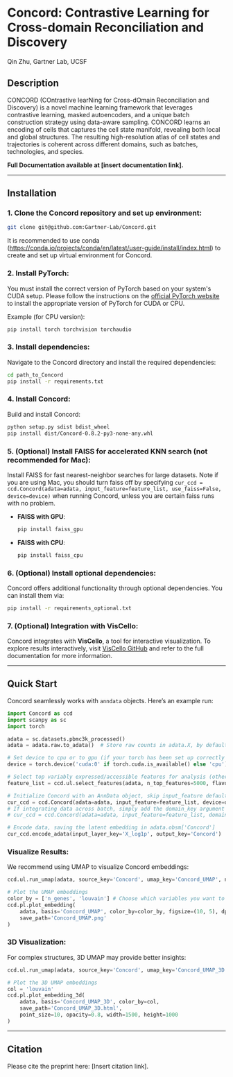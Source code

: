 # Concord: Contrastive Learning for Cross-domain Reconciliation and Discovery

Qin Zhu, Gartner Lab, UCSF

## Description

CONCORD (COntrastive learNing for Cross-dOmain Reconciliation and Discovery) is a novel machine learning framework that leverages contrastive learning, masked autoencoders, and a unique batch construction strategy using data-aware sampling. CONCORD learns an encoding of cells that captures the cell state manifold, revealing both local and global structures. The resulting high-resolution atlas of cell states and trajectories is coherent across different domains, such as batches, technologies, and species. 

**Full Documentation available at [insert documentation link].**

---

## Installation

### 1. Clone the Concord repository and set up environment:

```bash
git clone git@github.com:Gartner-Lab/Concord.git
```

It is recommended to use conda (https://conda.io/projects/conda/en/latest/user-guide/install/index.html) to create and set up virtual environment for Concord.

### 2. Install PyTorch:

You must install the correct version of PyTorch based on your system's CUDA setup. Please follow the instructions on the [official PyTorch website](https://pytorch.org/get-started/locally/) to install the appropriate version of PyTorch for CUDA or CPU.

Example (for CPU version):
```bash
pip install torch torchvision torchaudio
```

### 3. Install dependencies:

Navigate to the Concord directory and install the required dependencies:

```bash
cd path_to_Concord
pip install -r requirements.txt
```

### 4. Install Concord:
Build and install Concord:

```bash
python setup.py sdist bdist_wheel
pip install dist/Concord-0.8.2-py3-none-any.whl
```

### 5. (Optional) Install FAISS for accelerated KNN search (not recommended for Mac):

Install FAISS for fast nearest-neighbor searches for large datasets. Note if you are using Mac, you should turn faiss off by specifying `cur_ccd = ccd.Concord(adata=adata, input_feature=feature_list, use_faiss=False, device=device)` when running Concord, unless you are certain faiss runs with no problem.

- **FAISS with GPU**:
  ```bash
  pip install faiss_gpu
  ```
- **FAISS with CPU**:
  ```bash
  pip install faiss_cpu
  ```

### 6. (Optional) Install optional dependencies:

Concord offers additional functionality through optional dependencies. You can install them via:
```bash
pip install -r requirements_optional.txt
```

### 7. (Optional) Integration with VisCello:

Concord integrates with **VisCello**, a tool for interactive visualization. To explore results interactively, visit [VisCello GitHub](https://github.com/kimpenn/VisCello) and refer to the full documentation for more information.

---

## Quick Start

Concord seamlessly works with `anndata` objects. Here’s an example run:

```python
import Concord as ccd
import scanpy as sc
import torch

adata = sc.datasets.pbmc3k_processed()
adata = adata.raw.to_adata()  # Store raw counts in adata.X, by default Concord will run standard total count normalization and log transformation internally

# Set device to cpu or to gpu (if your torch has been set up correctly to use GPU)
device = torch.device('cuda:0' if torch.cuda.is_available() else 'cpu')

# Select top variably expressed/accessible features for analysis (other methods besides seurat_v3 available)
feature_list = ccd.ul.select_features(adata, n_top_features=5000, flavor='seurat_v3')

# Initialize Concord with an AnnData object, skip input_feature default to all features
cur_ccd = ccd.Concord(adata=adata, input_feature=feature_list, device=device) 
# If integrating data across batch, simply add the domain_key argument
# cur_ccd = ccd.Concord(adata=adata, input_feature=feature_list, domain_key='batch', device=device) 

# Encode data, saving the latent embedding in adata.obsm['Concord']
cur_ccd.encode_adata(input_layer_key='X_log1p', output_key='Concord')
```

### Visualize Results:

We recommend using UMAP to visualize Concord embeddings:

```python
ccd.ul.run_umap(adata, source_key='Concord', umap_key='Concord_UMAP', n_components=2, n_neighbors=15, min_dist=0.1, metric='euclidean')

# Plot the UMAP embeddings
color_by = ['n_genes', 'louvain'] # Choose which variables you want to visualize
ccd.pl.plot_embedding(
    adata, basis='Concord_UMAP', color_by=color_by, figsize=(10, 5), dpi=600, ncols=2, font_size=6, point_size=10, legend_loc='on data',
    save_path='Concord_UMAP.png'
)
```

### 3D Visualization:
For complex structures, 3D UMAP may provide better insights:

```python
ccd.ul.run_umap(adata, source_key='Concord', umap_key='Concord_UMAP_3D', n_components=3, n_neighbors=15, min_dist=0.1, metric='euclidean')

# Plot the 3D UMAP embeddings
col = 'louvain'
ccd.pl.plot_embedding_3d(
    adata, basis='Concord_UMAP_3D', color_by=col,
    save_path='Concord_UMAP_3D.html',
    point_size=10, opacity=0.8, width=1500, height=1000
)
```

---

## Citation

Please cite the preprint here: [Insert citation link].

